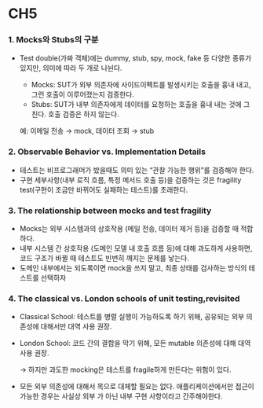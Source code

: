 # CH5


### 1. Mocks와 Stubs의 구분

- Test double(가짜 객체)에는 dummy, stub, spy, mock, fake 등 다양한 종류가 있지만, 의미에 따라 두 개로 나뉜다.
    - Mocks: SUT가 외부 의존자에 사이드이펙트를 발생시키는 호출을 흉내 내고, 그런 호출이 이루어졌는지 검증한다.
    - Stubs: SUT가 내부 의존자에게 데이터를 요청하는 호출을 흉내 내는 것에 그친다. 호출 검증은 하지 않는다.
    
    예: 이메일 전송 → mock, 데이터 조회 → stub
    

### 2. Observable Behavior vs. Implementation Details

- 테스트는 비프로그래머가 밨을때도 의미 있는 “관찰 가능한 행위”를 검증해야 한다.
- 구현 세부사항(내부 로직 흐름, 특정 메서드 호출 등)을 검증하는 것은 fragility test(구현이 조금만 바뀌어도 실패하는 테스트)를 초래한다.

 

### 3. **The relationship between mocks and test fragility**

- Mocks는 외부 시스템과의 상호작용 (메일 전송, 데이터 제거 등)을 검증할 때 적합하다.
- 내부 시스템 간 상호작용 (도메인 모델 내 호출 흐름 등)에 대해 과도하게 사용하면, 코드 구조가 바뀔 때 테스트도 빈번히 깨지는 문제를 낳는다.
- 도메인 내부에서는 되도록이면 mock을 쓰지 말고, 최종 상태를 검사하는 방식의 테스트를 선택하자

### 4. **The classical vs. London schools of unit testing,revisited**

- Classical School: 테스트를 병렬 실행이 가능하도록 하기 위해, 공유되는 외부 의존성에 대해서만 대역 사용 권장.
- London School: 코드 간의 결합을 막기 위해, 모든 mutable 의존성에 대해 대역 사용 권장.
    
    → 하지만 과도한 mocking은 테스트를 fragile하게 만든다는 위험이 있다.
    
- 모든 외부 의존성에 대해서 목으로 대체할 필요는 없다. 애플리케이션에서만 접근이 가능한 경우는 사실상 외부 가 아닌 내부 구현 사항이라고 간주해야한다.
